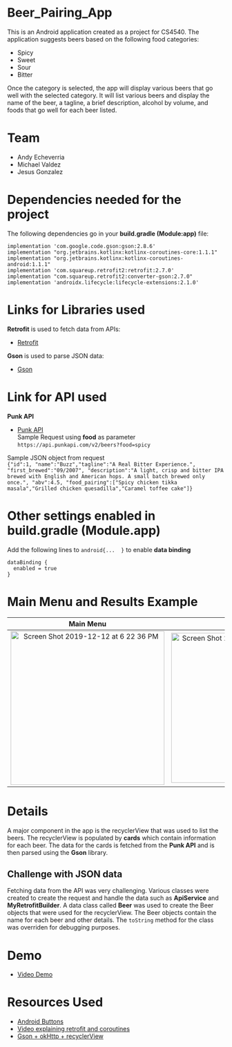 # Beer_Pairing_App
This is an Android application created as a project for CS4540. The application suggests beers based on the following food categories:  
- Spicy
- Sweet
- Sour
- Bitter

Once the category is selected, the app will display various beers that go well with the selected category. It will list various beers and display the name of the beer, a tagline, a brief description, alcohol by volume, and foods that go well for each beer listed. 

# Team
- Andy Echeverria
- Michael Valdez
- Jesus Gonzalez

# Dependencies needed for the project
The following dependencies go in your **build.gradle (Module:app)** file:  

`implementation 'com.google.code.gson:gson:2.8.6'`  
`implementation "org.jetbrains.kotlinx:kotlinx-coroutines-core:1.1.1"`  
`implementation "org.jetbrains.kotlinx:kotlinx-coroutines-android:1.1.1"`  
`implementation 'com.squareup.retrofit2:retrofit:2.7.0'`  
`implementation "com.squareup.retrofit2:converter-gson:2.7.0"`  
`implementation 'androidx.lifecycle:lifecycle-extensions:2.1.0'`  

# Links for Libraries used
**Retrofit** is used to fetch data from APIs:  
- [Retrofit](https://square.github.io/retrofit/)

**Gson** is used to parse JSON data:  
- [Gson](https://guides.codepath.com/android/leveraging-the-gson-library)  

# Link for API used  
**Punk API**  
- [Punk API](https://punkapi.com/documentation/v2)  
Sample Request using **food** as parameter  
`https://api.punkapi.com/v2/beers?food=spicy`

Sample JSON object from request  
`{"id":1,
"name":"Buzz","tagline":"A Real Bitter Experience.",
"first_brewed":"09/2007",
"description":"A light, crisp and bitter IPA brewed with English and American hops. A small batch brewed only once.",
"abv":4.5,
"food_pairing":["Spicy chicken tikka masala","Grilled chicken quesadilla","Caramel toffee cake"]}`


# Other settings enabled in build.gradle (Module.app)
Add the following lines to `android{...  }` to enable **data binding**  
```
dataBinding {  
  enabled = true  
}  
```
# Main Menu and Results Example

Main Menu                  |  Result 
:-------------------------:|:-------------------------:
<img width="356" alt="Screen Shot 2019-12-12 at 6 22 36 PM" src="https://user-images.githubusercontent.com/43188828/70767615-d51aa280-1d16-11ea-8ca5-2d904346b801.png">  |  <img width="347" alt="Screen Shot 2019-12-12 at 6 23 04 PM" src="https://user-images.githubusercontent.com/43188828/70767806-773a8a80-1d17-11ea-8744-d8117d667d22.png">  

# Details
A major component in the app is the recyclerView that was used to list the beers. The recyclerView is populated by **cards** which contain information for each beer. The data for the cards is fetched from the **Punk API** and is then parsed using the **Gson** library.

## Challenge with JSON data
Fetching data from the API was very challenging. Various classes were created to create the request and handle the data such as **ApiService** and **MyRetrofitBuilder**. A data class called **Beer** was used to create the Beer objects that were used for the recyclerView. The Beer objects contain the name for each beer and other details. The `toString` method for the class was overriden for debugging purposes.

# Demo
- [Video Demo](https://youtu.be/MwbA9oJNOgE)

# Resources Used  
- [Android Buttons](https://angrytools.com/android/button/)
- [Video explaining retrofit and coroutines](https://www.youtube.com/watch?v=PQvtdjhQEvw&t=10s)
- [Gson + okHttp + recyclerView](https://www.youtube.com/watch?v=53BsyxwSBJk&t=1087s)
